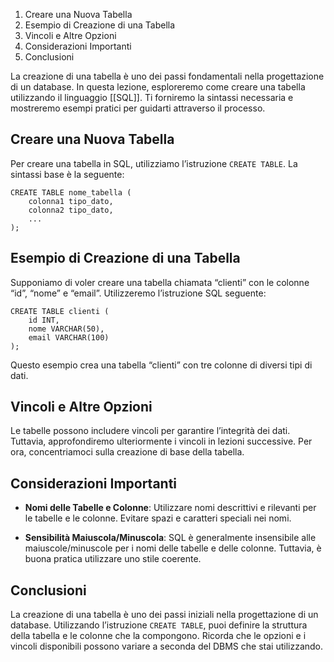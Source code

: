 
1.  Creare una Nuova Tabella
2.  Esempio di Creazione di una Tabella
3.  Vincoli e Altre Opzioni
4.  Considerazioni Importanti
5.  Conclusioni

La creazione di una tabella è uno dei passi fondamentali nella progettazione di un database. In questa lezione, esploreremo come creare una tabella utilizzando il linguaggio [[SQL]]. Ti forniremo la sintassi necessaria e mostreremo esempi pratici per guidarti attraverso il processo.

Creare una Nuova Tabella
------------------------

Per creare una tabella in SQL, utilizziamo l’istruzione `CREATE TABLE`. La sintassi base è la seguente:

```
CREATE TABLE nome_tabella (
    colonna1 tipo_dato,
    colonna2 tipo_dato,
    ...
);
```


Esempio di Creazione di una Tabella
-----------------------------------

Supponiamo di voler creare una tabella chiamata “clienti” con le colonne “id”, “nome” e “email”. Utilizzeremo l’istruzione SQL seguente:

```
CREATE TABLE clienti (
    id INT,
    nome VARCHAR(50),
    email VARCHAR(100)
);
```


Questo esempio crea una tabella “clienti” con tre colonne di diversi tipi di dati.

Vincoli e Altre Opzioni
-----------------------

Le tabelle possono includere vincoli per garantire l’integrità dei dati. Tuttavia, approfondiremo ulteriormente i vincoli in lezioni successive. Per ora, concentriamoci sulla creazione di base della tabella.

Considerazioni Importanti
-------------------------

*   **Nomi delle Tabelle e Colonne**: Utilizzare nomi descrittivi e rilevanti per le tabelle e le colonne. Evitare spazi e caratteri speciali nei nomi.
    
*   **Sensibilità Maiuscola/Minuscola**: SQL è generalmente insensibile alle maiuscole/minuscole per i nomi delle tabelle e delle colonne. Tuttavia, è buona pratica utilizzare uno stile coerente.
    

Conclusioni
-----------

La creazione di una tabella è uno dei passi iniziali nella progettazione di un database. Utilizzando l’istruzione `CREATE TABLE`, puoi definire la struttura della tabella e le colonne che la compongono. Ricorda che le opzioni e i vincoli disponibili possono variare a seconda del DBMS che stai utilizzando.